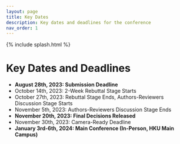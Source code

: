 ```yaml
---
layout: page
title: Key Dates
description: Key dates and deadlines for the conference
nav_order: 1
---
```


{% include splash.html %}

# Key Dates and Deadlines

- **August 28th, 2023: Submission Deadline**
- October 14th, 2023: 2-Week Rebuttal Stage Starts
- October 27th, 2023: Rebuttal Stage Ends, Authors-Reviewers Discussion Stage Starts
- November 5th, 2023: Authors-Reviewers Discussion Stage Ends
- **November 20th, 2023: Final Decisions Released**
- November 30th, 2023: Camera-Ready Deadline
- **January 3rd-6th, 2024: Main Conference (In-Person, HKU Main Campus)**
